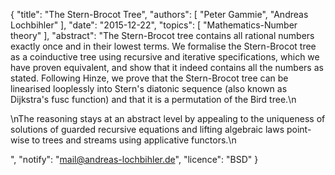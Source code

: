 {
    "title": "The Stern-Brocot Tree",
    "authors": [
        "Peter Gammie",
        "Andreas Lochbihler"
    ],
    "date": "2015-12-22",
    "topics": [
        "Mathematics-Number theory"
    ],
    "abstract": "The Stern-Brocot tree contains all rational numbers exactly once and in their lowest terms.  We formalise the Stern-Brocot tree as a coinductive tree using recursive and iterative specifications, which we have proven equivalent, and show that it indeed contains all the numbers as stated.  Following Hinze, we prove that the Stern-Brocot tree can be linearised looplessly into Stern's diatonic sequence (also known as Dijkstra's fusc function) and that it is a permutation of the Bird tree.\n</p><p>\nThe reasoning stays at an abstract level by appealing to the uniqueness of solutions of guarded recursive equations and lifting algebraic laws point-wise to trees and streams using applicative functors.\n</p>",
    "notify": "mail@andreas-lochbihler.de",
    "licence": "BSD"
}